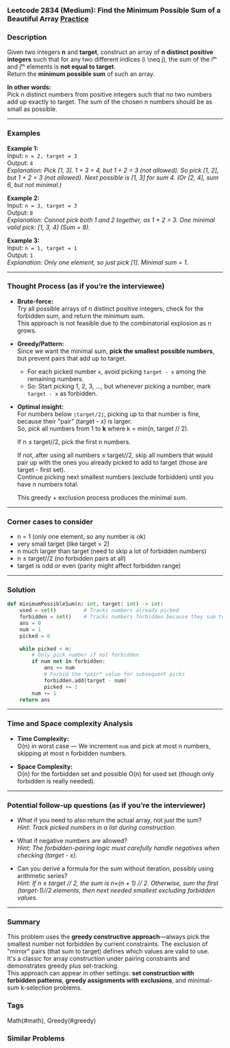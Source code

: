 ### Leetcode 2834 (Medium): Find the Minimum Possible Sum of a Beautiful Array [Practice](https://leetcode.com/problems/find-the-minimum-possible-sum-of-a-beautiful-array)

### Description  
Given two integers **n** and **target**, construct an array of **n distinct positive integers** such that for any two different indices \(i \neq j\), the sum of the iᵗʰ and jᵗʰ elements is **not equal to target**.  
Return the **minimum possible sum** of such an array.

**In other words:**  
Pick n distinct numbers from positive integers such that no two numbers add up exactly to target. The sum of the chosen n numbers should be as small as possible.

---

### Examples  

**Example 1:**  
Input: `n = 2, target = 3`  
Output: `4`  
*Explanation: Pick [1, 3]. 1 + 3 = 4, but 1 + 2 = 3 (not allowed). So pick [1, 2], but 1 + 2 = 3 (not allowed). Next possible is [1, 3] for sum 4. (Or [2, 4], sum 6, but not minimal.)*

**Example 2:**  
Input: `n = 3, target = 3`  
Output: `8`  
*Explanation: Cannot pick both 1 and 2 together, as 1 + 2 = 3. One minimal valid pick: [1, 3, 4] (Sum = 8).*

**Example 3:**  
Input: `n = 1, target = 1`  
Output: `1`  
*Explanation: Only one element, so just pick [1]. Minimal sum = 1.*

---

### Thought Process (as if you’re the interviewee)  
- **Brute-force:**  
  Try all possible arrays of n distinct positive integers, check for the forbidden sum, and return the minimum sum.  
  This approach is not feasible due to the combinatorial explosion as n grows.

- **Greedy/Pattern:**  
  Since we want the minimal sum, **pick the smallest possible numbers**, but prevent pairs that add up to target.
  - For each picked number `x`, avoid picking `target - x` among the remaining numbers.
  - So: Start picking 1, 2, 3, ..., but whenever picking a number, mark `target - x` as forbidden.

- **Optimal insight:**  
  For numbers below `⌊target/2⌋`, picking up to that number is fine, because their "pair" (target - x) is larger.  
  So, pick all numbers from 1 to **k** where k = min(n, target // 2).

  If n ≤ target//2, pick the first n numbers.

  If not, after using all numbers ≤ target//2, skip all numbers that would pair up with the ones you already picked to add to target (those are target - first set).  
  Continue picking next smallest numbers (exclude forbidden) until you have n numbers total.

  This greedy + exclusion process produces the minimal sum.

---

### Corner cases to consider  
- n = 1 (only one element, so any number is ok)
- very small target (like target = 2)
- n much larger than target (need to skip a lot of forbidden numbers)
- n ≤ target//2 (no forbidden pairs at all)
- target is odd or even (parity might affect forbidden range)

---

### Solution

```python
def minimumPossibleSum(n: int, target: int) -> int:
    used = set()         # Tracks numbers already picked
    forbidden = set()    # Tracks numbers forbidden because they sum to 'target' with a used value
    ans = 0
    num = 1
    picked = 0
    
    while picked < n:
        # Only pick number if not forbidden
        if num not in forbidden:
            ans += num
            # Forbid the *pair* value for subsequent picks
            forbidden.add(target - num)
            picked += 1
        num += 1
    return ans
```

---

### Time and Space complexity Analysis  

- **Time Complexity:**  
  O(n) in worst case — We increment `num` and pick at most n numbers, skipping at most n forbidden numbers.

- **Space Complexity:**  
  O(n) for the forbidden set and possible O(n) for used set (though only forbidden is really needed).

---

### Potential follow-up questions (as if you’re the interviewer)  

- What if you need to also return the actual array, not just the sum?  
  *Hint: Track picked numbers in a list during construction.*

- What if negative numbers are allowed?  
  *Hint: The forbidden-pairing logic must carefully handle negatives when checking (target - x).*

- Can you derive a formula for the sum without iteration, possibly using arithmetic series?  
  *Hint: If n ≤ target // 2, the sum is n×(n + 1) // 2. Otherwise, sum the first (target-1)//2 elements, then next needed smallest excluding forbidden values.*

---

### Summary
This problem uses the **greedy constructive approach**—always pick the smallest number not forbidden by current constraints. The exclusion of "mirror" pairs (that sum to target) defines which values are valid to use.  
It's a classic for array construction under pairing constraints and demonstrates greedy plus set-tracking.  
This approach can appear in other settings: **set construction with forbidden patterns**, **greedy assignments with exclusions**, and minimal-sum k-selection problems.

### Tags
Math(#math), Greedy(#greedy)

### Similar Problems
